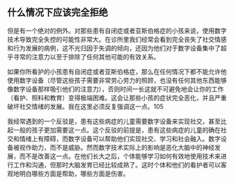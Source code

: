 ## 什么情况下应该完全拒绝

但是有一个绝对的例外。对那些患有自闭症或者亚斯伯格症的小孩来说，使用数字技术导致完全失控的可能性非常大。在诊所里我们经常会看到完全丧失了社交情感和行为发展的病例，这不光归因于失调的倾向，还因为他们对于数字设备集中了超乎寻常的注意力以至于排除了任何其他可能的有效关系。

如果你所看护的小孩患有自闭症或者亚斯伯格症，那么在任何情况下都不能允许他使用数字设备（尽管这些孩子需要非常劳心劳力的照顾，也没有任何其他东西能够像数字设备那样吸引他们的注意力），否则时间一长这就不可避免地会让你的工作（看护、照料和教育）变得极端困难。这会让那些小孩的症状完全恶化，并且严重破坏社交情绪的发展。我在这里必须反复强调这一点。105

我经常遇到的一个反驳是，患有这些病症的儿童需要数字设备来实现社交，甚至比起一般的孩子更加需要这一点。这个反驳的前提是，患有这些病症的儿童的确在社交和情绪上有障碍，而数字设备可以帮助他们实现社交、学习和社会融入。数字设备被视作助力，而不是威胁。然而数字技术实际上的影响是恶化大脑中的神经发展，而不是改善这一点。在他们长大之后，个体能够学习如何有效地使用技术来进行工作和沟通，但那时大脑发育已经比较成熟了。这时个体和他们的看护者可以客观地明白哪些方面是帮助，哪些方面是伤害。
